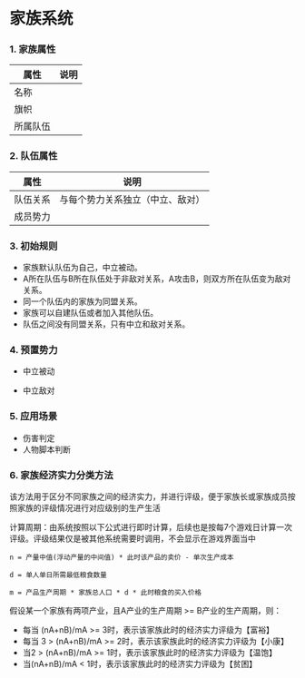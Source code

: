 # 家族系统

### 1. 家族属性

| 属性     | 说明 |
| -------- | ---- |
| 名称     |      |
| 旗帜     |      |
| 所属队伍 |      |



### 2. 队伍属性

| 属性     | 说明                             |
| -------- | -------------------------------- |
| 队伍关系 | 与每个势力关系独立（中立、敌对） |
| 成员势力 |                                  |



### 3. 初始规则

- 家族默认队伍为自己，中立被动。
- A所在队伍与B所在队伍处于非敌对关系，A攻击B，则双方所在队伍变为敌对关系。
- 同一个队伍内的家族为同盟关系。
- 家族可以自建队伍或者加入其他队伍。
- 队伍之间没有同盟关系，只有中立和敌对关系。



### 4. 预置势力

- 中立被动

- 中立敌对



### 5. 应用场景

- 伤害判定
- 人物脚本判断



### 6. 家族经济实力分类方法

该方法用于区分不同家族之间的经济实力，并进行评级，便于家族长或家族成员按照家族的评级情况进行对应级别的生产生活

计算周期：由系统按照以下公式进行即时计算，后续也是按每7个游戏日计算一次评级。评级结果仅是被其他系统需要时调用，不会显示在游戏界面当中

```
n = 产量中值(浮动产量的中间值) * 此时该产品的卖价 - 单次生产成本

d = 单人单日所需最低粮食数量

m = 产品生产周期 * 家族总人口 * d * 此时粮食的买入价格
```

假设某一个家族有两项产业，且A产业的生产周期 >= B产业的生产周期，则：

- 每当 (nA+nB)/mA >= 3时，表示该家族此时的经济实力评级为【富裕】
- 每当 3 > (nA+nB)/mA >= 2时，表示该家族此时的经济实力评级为【小康】
- 当2 > (nA+nB)/mA >= 1时，表示该家族此时的经济实力评级为【温饱】
- 当(nA+nB)/mA < 1时，表示该家族此时的经济实力评级为【贫困】

